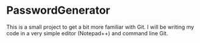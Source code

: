 # PasswordGenerator
This is a small project to get a bit more familiar with Git. I will be writing my code in a very simple editor (Notepad++) and command line Git.
